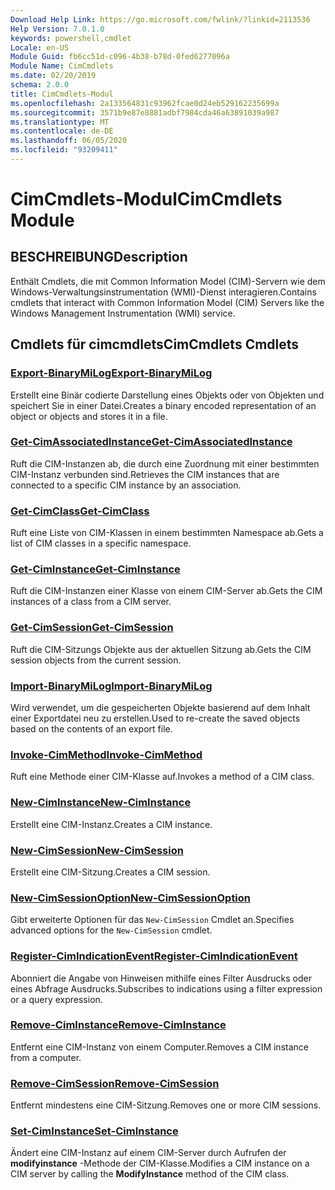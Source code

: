 ```yaml
---
Download Help Link: https://go.microsoft.com/fwlink/?linkid=2113536
Help Version: 7.0.1.0
keywords: powershell,cmdlet
Locale: en-US
Module Guid: fb6cc51d-c096-4b38-b78d-0fed6277096a
Module Name: CimCmdlets
ms.date: 02/20/2019
schema: 2.0.0
title: CimCmdlets-Modul
ms.openlocfilehash: 2a133564831c93962fcae0d24eb529162235699a
ms.sourcegitcommit: 3571b9e87e8881adbf7984cda46a63891039a987
ms.translationtype: MT
ms.contentlocale: de-DE
ms.lasthandoff: 06/05/2020
ms.locfileid: "93209411"
---
```

# <span data-ttu-id="b7a91-103">CimCmdlets-Modul</span><span class="sxs-lookup"><span data-stu-id="b7a91-103">CimCmdlets Module</span></span>

## <span data-ttu-id="b7a91-104">BESCHREIBUNG</span><span class="sxs-lookup"><span data-stu-id="b7a91-104">Description</span></span>

<span data-ttu-id="b7a91-105">Enthält Cmdlets, die mit Common Information Model (CIM)-Servern wie dem Windows-Verwaltungsinstrumentation (WMI)-Dienst interagieren.</span><span class="sxs-lookup"><span data-stu-id="b7a91-105">Contains cmdlets that interact with Common Information Model (CIM) Servers like the Windows Management Instrumentation (WMI) service.</span></span>

## <span data-ttu-id="b7a91-106">Cmdlets für cimcmdlets</span><span class="sxs-lookup"><span data-stu-id="b7a91-106">CimCmdlets Cmdlets</span></span>

### [<span data-ttu-id="b7a91-107">Export-BinaryMiLog</span><span class="sxs-lookup"><span data-stu-id="b7a91-107">Export-BinaryMiLog</span></span>](Export-BinaryMiLog.md)
<span data-ttu-id="b7a91-108">Erstellt eine Binär codierte Darstellung eines Objekts oder von Objekten und speichert Sie in einer Datei.</span><span class="sxs-lookup"><span data-stu-id="b7a91-108">Creates a binary encoded representation of an object or objects and stores it in a file.</span></span>

### [<span data-ttu-id="b7a91-109">Get-CimAssociatedInstance</span><span class="sxs-lookup"><span data-stu-id="b7a91-109">Get-CimAssociatedInstance</span></span>](Get-CimAssociatedInstance.md)
<span data-ttu-id="b7a91-110">Ruft die CIM-Instanzen ab, die durch eine Zuordnung mit einer bestimmten CIM-Instanz verbunden sind.</span><span class="sxs-lookup"><span data-stu-id="b7a91-110">Retrieves the CIM instances that are connected to a specific CIM instance by an association.</span></span>

### [<span data-ttu-id="b7a91-111">Get-CimClass</span><span class="sxs-lookup"><span data-stu-id="b7a91-111">Get-CimClass</span></span>](Get-CimClass.md)
<span data-ttu-id="b7a91-112">Ruft eine Liste von CIM-Klassen in einem bestimmten Namespace ab.</span><span class="sxs-lookup"><span data-stu-id="b7a91-112">Gets a list of CIM classes in a specific namespace.</span></span>

### [<span data-ttu-id="b7a91-113">Get-CimInstance</span><span class="sxs-lookup"><span data-stu-id="b7a91-113">Get-CimInstance</span></span>](Get-CimInstance.md)
<span data-ttu-id="b7a91-114">Ruft die CIM-Instanzen einer Klasse von einem CIM-Server ab.</span><span class="sxs-lookup"><span data-stu-id="b7a91-114">Gets the CIM instances of a class from a CIM server.</span></span>

### [<span data-ttu-id="b7a91-115">Get-CimSession</span><span class="sxs-lookup"><span data-stu-id="b7a91-115">Get-CimSession</span></span>](Get-CimSession.md)
<span data-ttu-id="b7a91-116">Ruft die CIM-Sitzungs Objekte aus der aktuellen Sitzung ab.</span><span class="sxs-lookup"><span data-stu-id="b7a91-116">Gets the CIM session objects from the current session.</span></span>

### [<span data-ttu-id="b7a91-117">Import-BinaryMiLog</span><span class="sxs-lookup"><span data-stu-id="b7a91-117">Import-BinaryMiLog</span></span>](Import-BinaryMiLog.md)
<span data-ttu-id="b7a91-118">Wird verwendet, um die gespeicherten Objekte basierend auf dem Inhalt einer Exportdatei neu zu erstellen.</span><span class="sxs-lookup"><span data-stu-id="b7a91-118">Used to re-create the saved objects based on the contents of an export file.</span></span>

### [<span data-ttu-id="b7a91-119">Invoke-CimMethod</span><span class="sxs-lookup"><span data-stu-id="b7a91-119">Invoke-CimMethod</span></span>](Invoke-CimMethod.md)
<span data-ttu-id="b7a91-120">Ruft eine Methode einer CIM-Klasse auf.</span><span class="sxs-lookup"><span data-stu-id="b7a91-120">Invokes a method of a CIM class.</span></span>

### [<span data-ttu-id="b7a91-121">New-CimInstance</span><span class="sxs-lookup"><span data-stu-id="b7a91-121">New-CimInstance</span></span>](New-CimInstance.md)
<span data-ttu-id="b7a91-122">Erstellt eine CIM-Instanz.</span><span class="sxs-lookup"><span data-stu-id="b7a91-122">Creates a CIM instance.</span></span>

### [<span data-ttu-id="b7a91-123">New-CimSession</span><span class="sxs-lookup"><span data-stu-id="b7a91-123">New-CimSession</span></span>](New-CimSession.md)
<span data-ttu-id="b7a91-124">Erstellt eine CIM-Sitzung.</span><span class="sxs-lookup"><span data-stu-id="b7a91-124">Creates a CIM session.</span></span>

### [<span data-ttu-id="b7a91-125">New-CimSessionOption</span><span class="sxs-lookup"><span data-stu-id="b7a91-125">New-CimSessionOption</span></span>](New-CimSessionOption.md)
<span data-ttu-id="b7a91-126">Gibt erweiterte Optionen für das `New-CimSession` Cmdlet an.</span><span class="sxs-lookup"><span data-stu-id="b7a91-126">Specifies advanced options for the `New-CimSession` cmdlet.</span></span>

### [<span data-ttu-id="b7a91-127">Register-CimIndicationEvent</span><span class="sxs-lookup"><span data-stu-id="b7a91-127">Register-CimIndicationEvent</span></span>](Register-CimIndicationEvent.md)
<span data-ttu-id="b7a91-128">Abonniert die Angabe von Hinweisen mithilfe eines Filter Ausdrucks oder eines Abfrage Ausdrucks.</span><span class="sxs-lookup"><span data-stu-id="b7a91-128">Subscribes to indications using a filter expression or a query expression.</span></span>

### [<span data-ttu-id="b7a91-129">Remove-CimInstance</span><span class="sxs-lookup"><span data-stu-id="b7a91-129">Remove-CimInstance</span></span>](Remove-CimInstance.md)
<span data-ttu-id="b7a91-130">Entfernt eine CIM-Instanz von einem Computer.</span><span class="sxs-lookup"><span data-stu-id="b7a91-130">Removes a CIM instance from a computer.</span></span>

### [<span data-ttu-id="b7a91-131">Remove-CimSession</span><span class="sxs-lookup"><span data-stu-id="b7a91-131">Remove-CimSession</span></span>](Remove-CimSession.md)
<span data-ttu-id="b7a91-132">Entfernt mindestens eine CIM-Sitzung.</span><span class="sxs-lookup"><span data-stu-id="b7a91-132">Removes one or more CIM sessions.</span></span>

### [<span data-ttu-id="b7a91-133">Set-CimInstance</span><span class="sxs-lookup"><span data-stu-id="b7a91-133">Set-CimInstance</span></span>](Set-CimInstance.md)
<span data-ttu-id="b7a91-134">Ändert eine CIM-Instanz auf einem CIM-Server durch Aufrufen der **modifyinstance** -Methode der CIM-Klasse.</span><span class="sxs-lookup"><span data-stu-id="b7a91-134">Modifies a CIM instance on a CIM server by calling the **ModifyInstance** method of the CIM class.</span></span>
